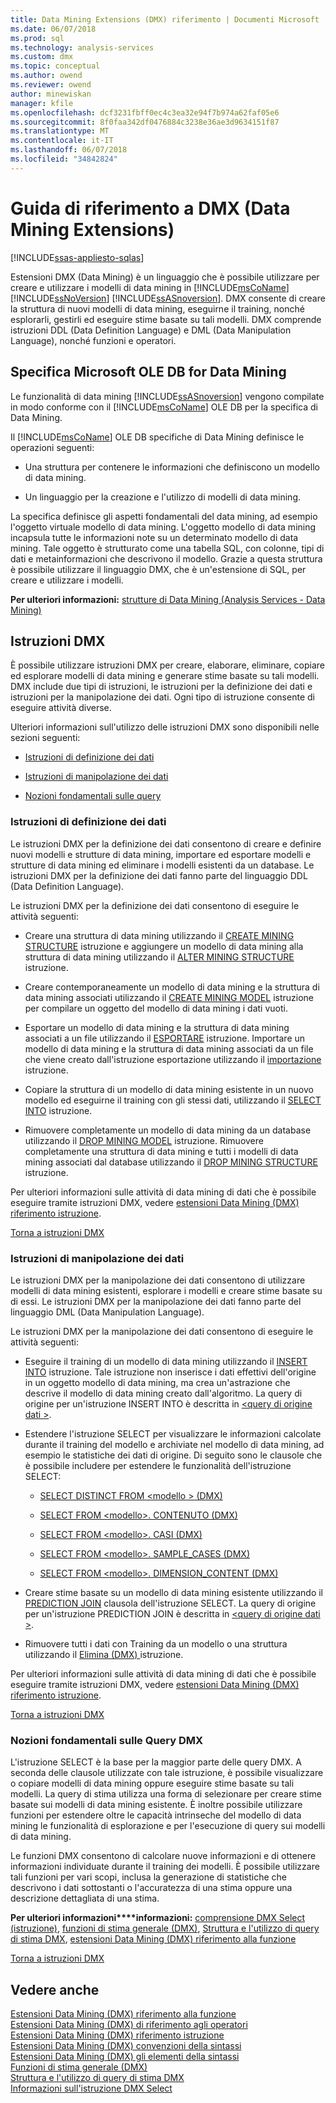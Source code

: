 ```yaml
---
title: Data Mining Extensions (DMX) riferimento | Documenti Microsoft
ms.date: 06/07/2018
ms.prod: sql
ms.technology: analysis-services
ms.custom: dmx
ms.topic: conceptual
ms.author: owend
ms.reviewer: owend
author: minewiskan
manager: kfile
ms.openlocfilehash: dcf3231fbff0ec4c3ea32e94f7b974a62faf05e6
ms.sourcegitcommit: 8f0faa342df0476884c3238e36ae3d9634151f87
ms.translationtype: MT
ms.contentlocale: it-IT
ms.lasthandoff: 06/07/2018
ms.locfileid: "34842824"
---
```

# <a name="data-mining-extensions-dmx-reference"></a>Guida di riferimento a DMX (Data Mining Extensions)
[!INCLUDE[ssas-appliesto-sqlas](../includes/ssas-appliesto-sqlas.md)]

  Estensioni DMX (Data Mining) è un linguaggio che è possibile utilizzare per creare e utilizzare i modelli di data mining in [!INCLUDE[msCoName](../includes/msconame-md.md)] [!INCLUDE[ssNoVersion](../includes/ssnoversion-md.md)] [!INCLUDE[ssASnoversion](../includes/ssasnoversion-md.md)]. DMX consente di creare la struttura di nuovi modelli di data mining, eseguirne il training, nonché esplorarli, gestirli ed eseguire stime basate su tali modelli. DMX comprende istruzioni DDL (Data Definition Language) e DML (Data Manipulation Language), nonché funzioni e operatori.  
  
## <a name="microsoft-ole-db-for-data-mining-specification"></a>Specifica Microsoft OLE DB for Data Mining  
 Le funzionalità di data mining [!INCLUDE[ssASnoversion](../includes/ssasnoversion-md.md)] vengono compilate in modo conforme con il [!INCLUDE[msCoName](../includes/msconame-md.md)] OLE DB per la specifica di Data Mining.  
  
 Il [!INCLUDE[msCoName](../includes/msconame-md.md)] OLE DB specifiche di Data Mining definisce le operazioni seguenti:  
  
-   Una struttura per contenere le informazioni che definiscono un modello di data mining.  
  
-   Un linguaggio per la creazione e l'utilizzo di modelli di data mining.  
  
 La specifica definisce gli aspetti fondamentali del data mining, ad esempio l'oggetto virtuale modello di data mining. L'oggetto modello di data mining incapsula tutte le informazioni note su un determinato modello di data mining. Tale oggetto è strutturato come una tabella SQL, con colonne, tipi di dati e metainformazioni che descrivono il modello. Grazie a questa struttura è possibile utilizzare il linguaggio DMX, che è un'estensione di SQL, per creare e utilizzare i modelli.  
  
 **Per ulteriori informazioni:** [strutture di Data Mining &#40;Analysis Services - Data Mining&#41;](../analysis-services/data-mining/mining-structures-analysis-services-data-mining.md)  
  
##  <a name="BKMK_DMXStatements"></a> Istruzioni DMX  
 È possibile utilizzare istruzioni DMX per creare, elaborare, eliminare, copiare ed esplorare modelli di data mining e generare stime basate su tali modelli. DMX include due tipi di istruzioni, le istruzioni per la definizione dei dati e istruzioni per la manipolazione dei dati. Ogni tipo di istruzione consente di eseguire attività diverse.  
  
 Ulteriori informazioni sull'utilizzo delle istruzioni DMX sono disponibili nelle sezioni seguenti:  
  
-   [Istruzioni di definizione dei dati](#BKMK_DDL)  
  
-   [Istruzioni di manipolazione dei dati](#BKMK_DML)  
  
-   [Nozioni fondamentali sulle query](#BKMK_Queries)  
  
###  <a name="BKMK_DDL"></a> Istruzioni di definizione dei dati  
 Le istruzioni DMX per la definizione dei dati consentono di creare e definire nuovi modelli e strutture di data mining, importare ed esportare modelli e strutture di data mining ed eliminare i modelli esistenti da un database. Le istruzioni DMX per la definizione dei dati fanno parte del linguaggio DDL (Data Definition Language).  
  
 Le istruzioni DMX per la definizione dei dati consentono di eseguire le attività seguenti:  
  
-   Creare una struttura di data mining utilizzando il [CREATE MINING STRUCTURE](../dmx/create-mining-structure-dmx.md) istruzione e aggiungere un modello di data mining alla struttura di data mining utilizzando il [ALTER MINING STRUCTURE](../dmx/alter-mining-structure-dmx.md) istruzione.  
  
-   Creare contemporaneamente un modello di data mining e la struttura di data mining associati utilizzando il [CREATE MINING MODEL](../dmx/create-mining-model-dmx.md) istruzione per compilare un oggetto del modello di data mining i dati vuoti.  
  
-   Esportare un modello di data mining e la struttura di data mining associati a un file utilizzando il [ESPORTARE](../dmx/export-dmx.md) istruzione. Importare un modello di data mining e la struttura di data mining associati da un file che viene creato dall'istruzione esportazione utilizzando il [importazione](../dmx/import-dmx.md) istruzione.  
  
-   Copiare la struttura di un modello di data mining esistente in un nuovo modello ed eseguirne il training con gli stessi dati, utilizzando il [SELECT INTO](../dmx/select-into-dmx.md) istruzione.  
  
-   Rimuovere completamente un modello di data mining da un database utilizzando il [DROP MINING MODEL](../dmx/drop-mining-model-dmx.md) istruzione. Rimuovere completamente una struttura di data mining e tutti i modelli di data mining associati dal database utilizzando il [DROP MINING STRUCTURE](../dmx/drop-mining-structure-dmx.md) istruzione.  
  
 Per ulteriori informazioni sulle attività di data mining di dati che è possibile eseguire tramite istruzioni DMX, vedere [estensioni Data Mining &#40;DMX&#41; riferimento istruzione](../dmx/data-mining-extensions-dmx-statements.md).  
  
 [Torna a istruzioni DMX](#BKMK_DMXStatements)  
  
###  <a name="BKMK_DML"></a> Istruzioni di manipolazione dei dati  
 Le istruzioni DMX per la manipolazione dei dati consentono di utilizzare modelli di data mining esistenti, esplorare i modelli e creare stime basate su di essi. Le istruzioni DMX per la manipolazione dei dati fanno parte del linguaggio DML (Data Manipulation Language).  
  
 Le istruzioni DMX per la manipolazione dei dati consentono di eseguire le attività seguenti:  
  
-   Eseguire il training di un modello di data mining utilizzando il [INSERT INTO](../dmx/insert-into-dmx.md) istruzione. Tale istruzione non inserisce i dati effettivi dell'origine in un oggetto modello di data mining, ma crea un'astrazione che descrive il modello di data mining creato dall'algoritmo. La query di origine per un'istruzione INSERT INTO è descritta in [ \<query di origine dati >](../dmx/source-data-query.md).  
  
-   Estendere l'istruzione SELECT per visualizzare le informazioni calcolate durante il training del modello e archiviate nel modello di data mining, ad esempio le statistiche dei dati di origine. Di seguito sono le clausole che è possibile includere per estendere le funzionalità dell'istruzione SELECT:  
  
    -   [SELECT DISTINCT FROM &#60;modello &#62; &#40;DMX&#41;](../dmx/select-distinct-from-model-dmx.md)  
  
    -   [SELECT FROM &#60;modello&#62;. CONTENUTO &#40;DMX&#41;](../dmx/select-from-model-content-dmx.md)  
  
    -   [SELECT FROM &#60;modello&#62;. CASI &#40;DMX&#41;](../dmx/select-from-model-cases-dmx.md)  
  
    -   [SELECT FROM &#60;modello&#62;. SAMPLE_CASES &#40;DMX&#41;](../dmx/select-from-model-sample-cases-dmx.md)  
  
    -   [SELECT FROM &#60;modello&#62;. DIMENSION_CONTENT &#40;DMX&#41;](../dmx/select-from-model-dimension-content-dmx.md)  
  
-   Creare stime basate su un modello di data mining esistente utilizzando il [PREDICTION JOIN](../dmx/select-from-model-prediction-join-dmx.md) clausola dell'istruzione SELECT. La query di origine per un'istruzione PREDICTION JOIN è descritta in [ \<query di origine dati >](../dmx/source-data-query.md).  
  
-   Rimuovere tutti i dati con Training da un modello o una struttura utilizzando il [Elimina &#40;DMX&#41; ](../dmx/delete-dmx.md) istruzione.  
  
 Per ulteriori informazioni sulle attività di data mining di dati che è possibile eseguire tramite istruzioni DMX, vedere [estensioni Data Mining &#40;DMX&#41; riferimento istruzione](../dmx/data-mining-extensions-dmx-statements.md).  
  
 [Torna a istruzioni DMX](#BKMK_DMXStatements)  
  
###  <a name="BKMK_Queries"></a> Nozioni fondamentali sulle Query DMX  
 L'istruzione SELECT è la base per la maggior parte delle query DMX. A seconda delle clausole utilizzate con tale istruzione, è possibile visualizzare o copiare modelli di data mining oppure eseguire stime basate su tali modelli. La query di stima utilizza una forma di selezionare per creare stime basate sui modelli di data mining esistente. È inoltre possibile utilizzare funzioni per estendere oltre le capacità intrinseche del modello di data mining le funzionalità di esplorazione e per l'esecuzione di query sui modelli di data mining.  
  
 Le funzioni DMX consentono di calcolare nuove informazioni e di ottenere informazioni individuate durante il training dei modelli. È possibile utilizzare tali funzioni per vari scopi, inclusa la generazione di statistiche che descrivono i dati sottostanti o l'accuratezza di una stima oppure una descrizione dettagliata di una stima.  
  
 **Per ulteriori informazioni****informazioni:** [comprensione DMX Select (istruzione)](../dmx/understanding-the-dmx-select-statement.md), [funzioni di stima generale &#40;DMX&#41;](../dmx/general-prediction-functions-dmx.md), [Struttura e l'utilizzo di query di stima DMX](../dmx/structure-and-usage-of-dmx-prediction-queries.md), [estensioni Data Mining &#40;DMX&#41; riferimento alla funzione](../dmx/data-mining-extensions-dmx-function-reference.md)  
  
 [Torna a istruzioni DMX](#BKMK_DMXStatements)  
  
## <a name="see-also"></a>Vedere anche  
 [Estensioni Data Mining &#40;DMX&#41; riferimento alla funzione](../dmx/data-mining-extensions-dmx-function-reference.md)   
 [Estensioni Data Mining &#40;DMX&#41; di riferimento agli operatori](../dmx/data-mining-extensions-dmx-operator-reference.md)   
 [Estensioni Data Mining &#40;DMX&#41; riferimento istruzione](../dmx/data-mining-extensions-dmx-statements.md)   
 [Estensioni Data Mining &#40;DMX&#41; convenzioni della sintassi](../dmx/data-mining-extensions-dmx-syntax-conventions.md)   
 [Estensioni Data Mining &#40;DMX&#41; gli elementi della sintassi](../dmx/data-mining-extensions-dmx-syntax-elements.md)   
 [Funzioni di stima generale &#40;DMX&#41;](../dmx/general-prediction-functions-dmx.md)   
 [Struttura e l'utilizzo di query di stima DMX](../dmx/structure-and-usage-of-dmx-prediction-queries.md)   
 [Informazioni sull'istruzione DMX Select](../dmx/understanding-the-dmx-select-statement.md)  
  
  
